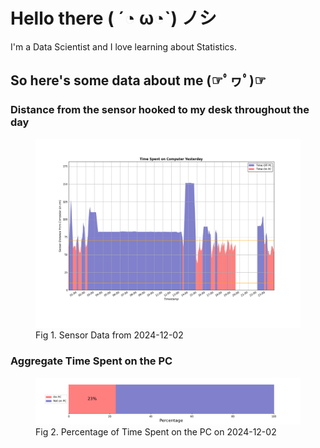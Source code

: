 
# Hello there ( ´◔ ω◔`) ノシ

I'm a Data Scientist and I love learning about Statistics.

## So here's some data about me (☞ﾟヮﾟ)☞


### Distance from the sensor hooked to my desk throughout the day
<figure>
  <picture>
    <source media="(prefers-color-scheme: dark)" srcset="Pi/readme/graphs/lineplot/dark-plot-2024-12-02.png">
    <source media="(prefers-color-scheme: light)" srcset="Pi/readme/graphs/lineplot/light-plot-2024-12-02.png">
    <img alt="Shows a black logo in light color mode and a white one in dark color mode." src="Pi/readme/graphs/lineplot/light-plot-2024-12-02.png">
  </picture>
  <figcaption>Fig 1. Sensor Data from 2024-12-02</figcaption>
</figure>



### Aggregate Time Spent on the PC
<figure>
  <picture>
    <source media="(prefers-color-scheme: dark)" srcset="Pi/readme/graphs/barplot/dark-plot-2024-12-02.png">
    <source media="(prefers-color-scheme: light)" srcset="Pi/readme/graphs/barplot/light-plot-2024-12-02.png">
    <img alt="Shows a black logo in light color mode and a white one in dark color mode." src="Pi/readme/graphs/barplot/light-plot-2024-12-02.png">
  </picture>
  <figcaption>Fig 2. Percentage of Time Spent on the PC on 2024-12-02</figcaption>
</figure>
